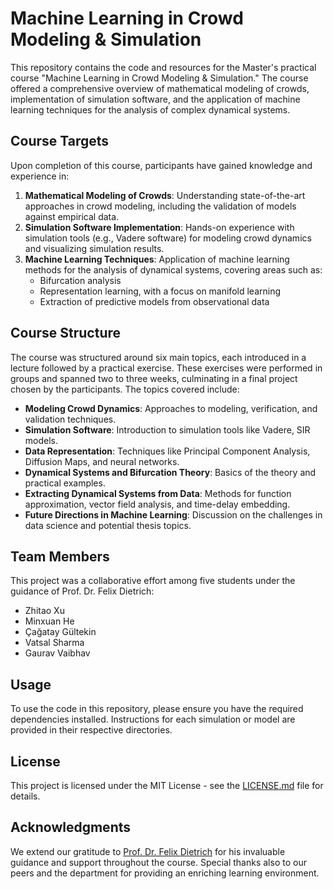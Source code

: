 # Machine Learning in Crowd Modeling & Simulation

This repository contains the code and resources for the Master's practical course "Machine Learning in Crowd Modeling & Simulation." The course offered a comprehensive overview of mathematical modeling of crowds, implementation of simulation software, and the application of machine learning techniques for the analysis of complex dynamical systems.

## Course Targets

Upon completion of this course, participants have gained knowledge and experience in:

1. **Mathematical Modeling of Crowds**: Understanding state-of-the-art approaches in crowd modeling, including the validation of models against empirical data.
2. **Simulation Software Implementation**: Hands-on experience with simulation tools (e.g., Vadere software) for modeling crowd dynamics and visualizing simulation results.
3. **Machine Learning Techniques**: Application of machine learning methods for the analysis of dynamical systems, covering areas such as:
   - Bifurcation analysis
   - Representation learning, with a focus on manifold learning
   - Extraction of predictive models from observational data

## Course Structure

The course was structured around six main topics, each introduced in a lecture followed by a practical exercise. These exercises were performed in groups and spanned two to three weeks, culminating in a final project chosen by the participants. The topics covered include:

- **Modeling Crowd Dynamics**: Approaches to modeling, verification, and validation techniques.
- **Simulation Software**: Introduction to simulation tools like Vadere, SIR models.
- **Data Representation**: Techniques like Principal Component Analysis, Diffusion Maps, and neural networks.
- **Dynamical Systems and Bifurcation Theory**: Basics of the theory and practical examples.
- **Extracting Dynamical Systems from Data**: Methods for function approximation, vector field analysis, and time-delay embedding.
- **Future Directions in Machine Learning**: Discussion on the challenges in data science and potential thesis topics.

## Team Members

This project was a collaborative effort among five students under the guidance of Prof. Dr. Felix Dietrich:

- Zhitao Xu
- Minxuan He
- Çağatay Gültekin
- Vatsal Sharma
- Gaurav Vaibhav

## Usage

To use the code in this repository, please ensure you have the required dependencies installed. Instructions for each simulation or model are provided in their respective directories.

## License

This project is licensed under the MIT License - see the [LICENSE.md](https://github.com/HerrXu01/Master_Praktikum__Machine_Learning_in_Crowd_Modeling_and_Simulation/blob/master/LICENSE.md) file for details.

## Acknowledgments

We extend our gratitude to [Prof. Dr. Felix Dietrich](https://fd-research.com/) for his invaluable guidance and support throughout the course. Special thanks also to our peers and the department for providing an enriching learning environment.
